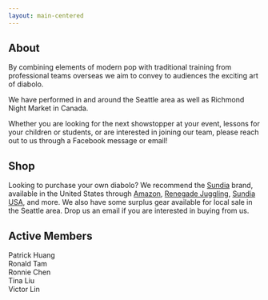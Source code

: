 ```yaml
---
layout: main-centered
---
```


## About

By combining elements of modern pop with traditional training from professional teams overseas we aim to convey to audiences the exciting art of diabolo.

We have performed in and around the Seattle area as well as Richmond Night Market in Canada.

Whether you are looking for the next showstopper at your event, lessons for your children or students, or are interested in joining our team, please reach out to us through a Facebook message or email!

<div class="spacer"></div>

## Shop

Looking to purchase your own diabolo? We recommend the [Sundia](https://www.sundiasports.com/en/product.html) brand, available in the United States through [Amazon](https://www.amazon.com/stores/SUNDIA/SUNDIA/page/A48D7193-1B2C-4DE3-AE3C-1AD8DA3055B3), [Renegade Juggling](https://www.renegadejuggling.com), [Sundia USA](https://www.sundiausa.com), and more. We also have some surplus gear available for local sale in the Seattle area. Drop us an email if you are interested in buying from us.

<div class="spacer"></div>

## Active Members

- Patrick Huang
- Ronald Tam
- Ronnie Chen
- Tina Liu
- Victor Lin

<div class="spacer"></div>
<div class="spacer"></div>

<style>
ul {
  list-style-type: none;
  padding: 0;
  margin: 0;
}

li {
    text-indent: -1em;
    padding-left: 1em;
}
</style>
